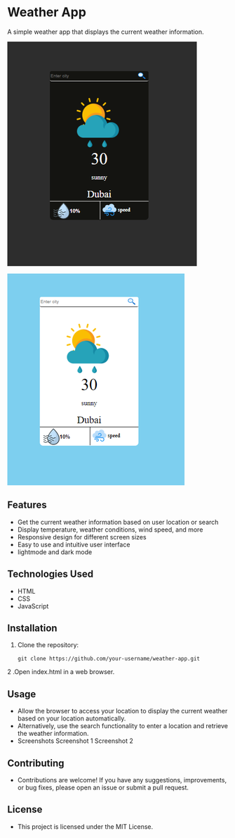 # Weather App

A simple weather app that displays the current weather information.

![Screenshot 2](images/darkmode.png)


![Screenshot 1](images/lightmode.png)
## Features

- Get the current weather information based on user location or search
- Display temperature, weather conditions, wind speed, and more
- Responsive design for different screen sizes
- Easy to use and intuitive user interface
- lightmode and dark mode

## Technologies Used

- HTML
- CSS
- JavaScript

## Installation

1. Clone the repository:

   ```shell
   git clone https://github.com/your-username/weather-app.git 
2 .Open index.html in a web browser.




## Usage
- Allow the browser to access your location to display the current weather based on your location automatically.
- Alternatively, use the search functionality to enter a location and retrieve the weather information.
- Screenshots
Screenshot 1
Screenshot 2

## Contributing
- Contributions are welcome! If you have any suggestions, improvements, or bug fixes, please open an issue or submit a pull request.
## License
- This project is licensed under the MIT License.
